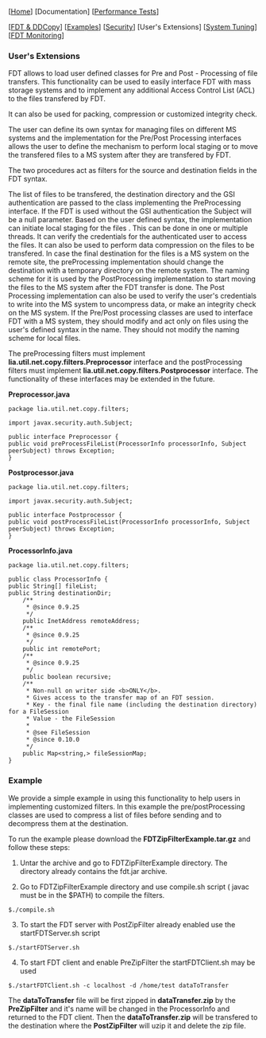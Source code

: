 [[Home](index.md)]  [Documentation]  [[Performance Tests](perf-disk-to-disk.md)]

[[FDT & DDCopy](doc-fdt-ddcopy.md)]   [[Examples](doc-examples.md)]  [[Security](doc-security.md)]   [User's Extensions]    [[System Tuning](doc-system-tuning.md)]    [[FDT Monitoring](doc-opentsdb.md)]


### User's Extensions
FDT allows to load user defined classes for Pre and Post - Processing of file transfers.
This functionality can be used to easily interface FDT with mass storage systems and to implement any additional Access Control List (ACL) to the files transfered by FDT.

It can also be used for packing, compression or customized integrity check.

The user can define its own syntax for managing files on different MS systems and the implementation for the Pre/Post Processing interfaces allows the user to define the mechanism to perform local staging or to move the transfered files to a MS system after they are transfered by FDT.

The two procedures act as filters for the source and destination fields in the FDT syntax.

The list of files to be transfered, the destination directory and the GSI authentication are passed to the class implementing the PreProcessing interface. If the FDT is used without the GSI authentication the Subject will be a null parameter. Based on the user defined syntax, the implementation can initiate local staging for the files . This can be done in one or multiple threads. It can verify the credentials for the authenticated user to access the files. It can also be used to perform data compression on the files to be transfered.
In case the final destination for the files is a MS system on the remote site, the preProcessing implementation should change the destination with a temporary directory on the remote system. The naming scheme for it is used by the PostProcessing implementation to start moving the files to the MS system after the FDT transfer is done. The Post Processing implementation can also be used to verify the user's credentials to write into the MS system to uncompress data, or make an integrity check on the MS system. If the Pre/Post processing classes are used to interface FDT with a MS system, they should modify and act only on files using the user's defined syntax in the name. They should not modify the naming scheme for local files.

The preProcessing filters must implement **lia.util.net.copy.filters.Preprocessor** interface and the postProcessing filters must implement **lia.util.net.copy.filters.Postprocessor** interface. The functionality of these interfaces may be extended in the future.


**Preprocessor.java**
```
package lia.util.net.copy.filters;

import javax.security.auth.Subject;

public interface Preprocessor {
public void preProcessFileList(ProcessorInfo processorInfo, Subject peerSubject) throws Exception;
}
```

**Postprocessor.java**
```
package lia.util.net.copy.filters;

import javax.security.auth.Subject;

public interface Postprocessor {
public void postProcessFileList(ProcessorInfo processorInfo, Subject peerSubject) throws Exception;
}
```

**ProcessorInfo.java**
```
package lia.util.net.copy.filters;

public class ProcessorInfo {
public String[] fileList;
public String destinationDir;
    /**
     * @since 0.9.25
     */
    public InetAddress remoteAddress;
    /**
     * @since 0.9.25
     */
    public int remotePort;
    /**
     * @since 0.9.25
     */
    public boolean recursive;
    /**
     * Non-null on writer side <b>ONLY</b>.
     * Gives access to the transfer map of an FDT session.
     * Key - the final file name (including the destination directory) for a FileSession
     * Value - the FileSession
     *
     * @see FileSession
     * @since 0.10.0
     */
    public Map<string,> fileSessionMap;
}
```

### Example
We provide a simple example in using this functionality to help users in implementing customized filters.
In this example the pre/postProcessing classes are used to compress a list of files before sending and to decompress them at the destination.

To run the example please download the **FDTZipFilterExample.tar.gz** and follow these steps:

1) Untar the archive and go to FDTZipFilterExample directory. The directory already
contains the fdt.jar archive.

2) Go to FDTZipFilterExample directory and use compile.sh script ( javac must be in the $PATH)
to compile the filters.
```
$./compile.sh
```
3) To start the FDT server with PostZipFilter already enabled use the startFDTServer.sh script
```
$./startFDTServer.sh
```
4) To start FDT client and enable PreZipFilter the startFDTClient.sh may be used
```
$./startFDTClient.sh -c localhost -d /home/test dataToTransfer
```

The **dataToTransfer** file will be first zipped in **dataTransfer.zip** by the **PreZipFilter** and it's name will be changed in the ProcessorInfo and returned to the FDT client. Then the **dataToTransfer.zip** will be transfered to the destination where the **PostZipFilter** will uzip it and delete the zip file.
>
